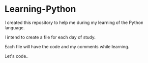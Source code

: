 # Learning-Python

I created this repository to help me during my learning of the Python language.

I intend to create a file for each day of study.

Each file will have the code and my comments while learning.

Let's code..